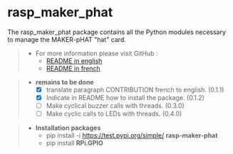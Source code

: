 # rasp_maker_phat

The rasp_maker_phat package contains all the Python modules necessary to manage the MAKER-pHAT "hat" card.

>- For more information please visit GitHub :
>   - [README in english](https://github.com/Dmtmgrls/rasp_maker_phat/blob/main/Documents/EN_README.md)
>   - [README in french](https://github.com/Dmtmgrls/rasp_maker_phat/blob/main/Documents/FR_README.md)

>-   **remains to be done**
>      -   [x] translate paragraph CONTRIBUTION french to english. (0.1.1) <br>
>      -   [x] Indicate in README how to install the package. (0.1.2)<br>
>      -   [ ] Make cyclical buzzer calls with threads.  (0.3.0)<br> 
>      -   [ ] Make cyclic calls to LEDs with threads.  (0.4.0)<br>

>-   **Installation packages**<br>
>      -   pip install -i https://test.pypi.org/simple/ **rasp-maker-phat**
>      -   pip install **RPi.GPIO**
